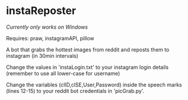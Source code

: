 # instaReposter

*Currently only works on Windows*

Requires:
praw,
instagramAPI,
pillow

A bot that grabs the hottest images from reddit and reposts them to instagram (in 30min intervals)

Change the values in 'instaLogin.txt' to your instagram login details (remember to use all lower-case for username)

Change the variables (clID,clSE,User,Password) inside the speech marks (lines 12-15) to your reddit bot credentials in 'picGrab.py'.
